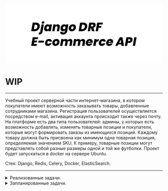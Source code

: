 ![drf_e_commerce](/drf_e.jpg)
# WIP
___
Учебный проект серверной части интернет-магазина, в котором покупатели имеют возможность заказывать товары, добавленные сотрудниками магазина. Регистрация пользователей осуществляется посредством e-mail, активация аккаунта происходит также через почту. На платформе есть два типа пользователей: админы, у которых есть возможность добавлять, изменять товарные позиции и покупатели, которые могут формировать заказы из имеющихся позиций. Каждому товару должна быть присвоена как минимум одна товарная позиция, определяемая значением SKU. К примеру, товарные позиции могут представлять собой разные размеры одной и той же футболки.  Проект будет запускаться в docker на сервере Ubuntu.

Стек: Django, Redis, Celery, Docker, ElasticSearch.
___
<details>
<summary>Реализованные задачи.</summary>
    - [x] готов костяк базы данных: Order, Product, ProductUnit, M2M models tables.
    - [x] имплементирована расширенная модель пользователей
    - [x] сериализаторы и вьюсеты для товаров и заказа
    - [x] возможность создания заказа покупателем
</details>

<details>
<summary>Запланированные задачи.</summary>
    - [] настройка Docker-compose
    - [] написание юнит-тестов
    - [] имплементация jwt-аутентификации, хранение токенов в Redis
    - [] активация аккаунта посредством почты
    - [] добавление промо-акций на товары
    - [] 
</details>
